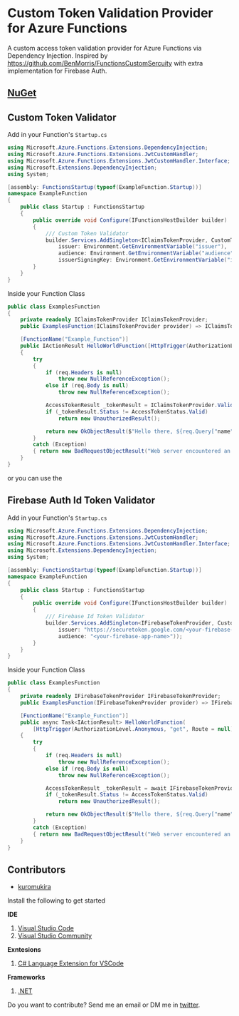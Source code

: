 # Custom Token Validation Provider for Azure Functions
A custom access token validation provider for Azure Functions via Dependency Injection. Inspired by https://github.com/BenMorris/FunctionsCustomSercuity with extra implementation for Firebase Auth.

## [NuGet](https://www.nuget.org/packages/Azure.Functions.JwtCustomHandler/)

## Custom Token Validator
Add in your Function's `Startup.cs`
```cs
using Microsoft.Azure.Functions.Extensions.DependencyInjection;
using Microsoft.Azure.Functions.Extensions.JwtCustomHandler;
using Microsoft.Azure.Functions.Extensions.JwtCustomHandler.Interface;
using Microsoft.Extensions.DependencyInjection;
using System;

[assembly: FunctionsStartup(typeof(ExampleFunction.Startup))]
namespace ExampleFunction
{
    public class Startup : FunctionsStartup
    {
        public override void Configure(IFunctionsHostBuilder builder)
        {
            /// Custom Token Validator
            builder.Services.AddSingleton<IClaimsTokenProvider, CustomTokenProvider>(provider => new CustomTokenProvider(
                issuer: Environment.GetEnvironmentVariable("issuer"),
                audience: Environment.GetEnvironmentVariable("audience"),
                issuerSigningKey: Environment.GetEnvironmentVariable("issuerSigningKey")));
        }
    }
}
```
Inside your Function Class
```cs
public class ExamplesFunction
{
    private readonly IClaimsTokenProvider IClaimsTokenProvider;
    public ExamplesFunction(IClaimsTokenProvider provider) => IClaimsTokenProvider = provider;

    [FunctionName("Example_Function")]
    public IActionResult HelloWorldFunction([HttpTrigger(AuthorizationLevel.Anonymous, "get", Route = null)] HttpRequest req)
    {
        try
        {
            if (req.Headers is null)
                throw new NullReferenceException();
            else if (req.Body is null)
                throw new NullReferenceException();

            AccessTokenResult _tokenResult = IClaimsTokenProvider.ValidateToken(req);
            if (_tokenResult.Status != AccessTokenStatus.Valid)
                return new UnauthorizedResult();

            return new OkObjectResult($"Hello there, ${req.Query["name"]}");
        }
        catch (Exception)
        { return new BadRequestObjectResult("Web server encountered an error."); }
    }
}
```

or you can use the

## Firebase Auth Id Token Validator
Add in your Function's `Startup.cs`
```cs
using Microsoft.Azure.Functions.Extensions.DependencyInjection;
using Microsoft.Azure.Functions.Extensions.JwtCustomHandler;
using Microsoft.Azure.Functions.Extensions.JwtCustomHandler.Interface;
using Microsoft.Extensions.DependencyInjection;
using System;

[assembly: FunctionsStartup(typeof(ExampleFunction.Startup))]
namespace ExampleFunction
{
    public class Startup : FunctionsStartup
    {
        public override void Configure(IFunctionsHostBuilder builder)
        {
            /// Firebase Id Token Validator
            builder.Services.AddSingleton<IFirebaseTokenProvider, CustomTokenProvider>(provider => new CustomTokenProvider(
                issuer: "https://securetoken.google.com/<your-firebase-app-name>",
                audience: "<your-firebase-app-name>"));
        }
    }
}
```
Inside your Function Class
```cs
public class ExamplesFunction
{
    private readonly IFirebaseTokenProvider IFirebaseTokenProvider;
    public ExamplesFunction(IFirebaseTokenProvider provider) => IFirebaseTokenProvider = provider;

    [FunctionName("Example_Function")]
    public async Task<IActionResult> HelloWorldFunction(
        [HttpTrigger(AuthorizationLevel.Anonymous, "get", Route = null)] HttpRequest req)
    {
        try
        {
            if (req.Headers is null)
                throw new NullReferenceException();
            else if (req.Body is null)
                throw new NullReferenceException();

            AccessTokenResult _tokenResult = await IFirebaseTokenProvider.ValidateToken(req);
            if (_tokenResult.Status != AccessTokenStatus.Valid)
                return new UnauthorizedResult();

            return new OkObjectResult($"Hello there, ${req.Query["name"]}");
        }
        catch (Exception)
        { return new BadRequestObjectResult("Web server encountered an error."); }
    }
}
```

## Contributors
- [kuromukira](https://www.twitter.com/norgelera)

Install the following to get started

**IDE**
1. [Visual Studio Code](https://code.visualstudio.com/) 
2. [Visual Studio Community](https://visualstudio.microsoft.com/downloads/)

**Exntesions**
1. [C# Language Extension for VSCode](https://marketplace.visualstudio.com/items?itemName=ms-vscode.csharp)

**Frameworks**
1. [.NET](https://www.microsoft.com/net/download)


Do you want to contribute? Send me an email or DM me in [twitter](https://www.twitter.com/norgelera).